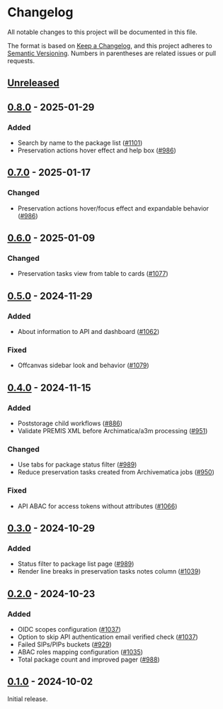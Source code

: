 # Changelog

All notable changes to this project will be documented in this file.

The format is based on [Keep a Changelog], and this project adheres to
[Semantic Versioning]. Numbers in parentheses are related issues or pull
requests.

## [Unreleased]

## [0.8.0] - 2025-01-29

### Added

- Search by name to the package list ([#1101])
- Preservation actions hover effect and help box ([#986])

## [0.7.0] - 2025-01-17

### Changed

- Preservation actions hover/focus effect and expandable behavior ([#986])

## [0.6.0] - 2025-01-09

### Changed

- Preservation tasks view from table to cards ([#1077])

## [0.5.0] - 2024-11-29

### Added

- About information to API and dashboard ([#1062])

### Fixed

- Offcanvas sidebar look and behavior ([#1079])

## [0.4.0] - 2024-11-15

### Added

- Poststorage child workflows ([#886])
- Validate PREMIS XML before Archimatica/a3m processing ([#951])

### Changed

- Use tabs for package status filter ([#989])
- Reduce preservation tasks created from Archivematica jobs ([#950])

### Fixed

- API ABAC for access tokens without attributes ([#1066])

## [0.3.0] - 2024-10-29

### Added

- Status filter to package list page ([#989])
- Render line breaks in preservation tasks notes column ([#1039])

## [0.2.0] - 2024-10-23

### Added

- OIDC scopes configuration ([#1037])
- Option to skip API authentication email verified check ([#1037])
- Failed SIPs/PIPs buckets ([#929])
- ABAC roles mapping configuration ([#1035])
- Total package count and improved pager ([#988])

## [0.1.0] - 2024-10-02

Initial release.

[unreleased]: https://github.com/artefactual-sdps/enduro/compare/v0.8.0...HEAD
[0.8.0]: https://github.com/artefactual-sdps/enduro/compare/v0.7.0...v0.8.0
[0.7.0]: https://github.com/artefactual-sdps/enduro/compare/v0.6.0...v0.7.0
[0.6.0]: https://github.com/artefactual-sdps/enduro/compare/v0.5.0...v0.6.0
[0.5.0]: https://github.com/artefactual-sdps/enduro/compare/v0.4.0...v0.5.0
[0.4.0]: https://github.com/artefactual-sdps/enduro/compare/v0.3.0...v0.4.0
[0.3.0]: https://github.com/artefactual-sdps/enduro/compare/v0.2.0...v0.3.0
[0.2.0]: https://github.com/artefactual-sdps/enduro/compare/v0.1.0...v0.2.0
[0.1.0]: https://github.com/artefactual-sdps/enduro/releases/tag/v0.1.0
[#1101]: https://github.com/artefactual-sdps/enduro/issues/1101
[#1079]: https://github.com/artefactual-sdps/enduro/issues/1079
[#1077]: https://github.com/artefactual-sdps/enduro/issues/1077
[#1066]: https://github.com/artefactual-sdps/enduro/issues/1066
[#1062]: https://github.com/artefactual-sdps/enduro/issues/1062
[#1039]: https://github.com/artefactual-sdps/enduro/issues/1039
[#1037]: https://github.com/artefactual-sdps/enduro/issues/1037
[#1035]: https://github.com/artefactual-sdps/enduro/issues/1035
[#989]: https://github.com/artefactual-sdps/enduro/issues/989
[#988]: https://github.com/artefactual-sdps/enduro/issues/988
[#986]: https://github.com/artefactual-sdps/enduro/issues/986
[#951]: https://github.com/artefactual-sdps/enduro/issues/951
[#950]: https://github.com/artefactual-sdps/enduro/issues/950
[#929]: https://github.com/artefactual-sdps/enduro/issues/929
[#886]: https://github.com/artefactual-sdps/enduro/issues/886
[keep a changelog]: https://keepachangelog.com/en/1.1.0
[semantic versioning]: https://semver.org/spec/v2.0.0.html

